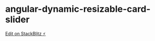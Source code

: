 # angular-dynamic-resizable-card-slider

[Edit on StackBlitz ⚡️](https://stackblitz.com/edit/angular-dynamic-resizable-card-slider)
